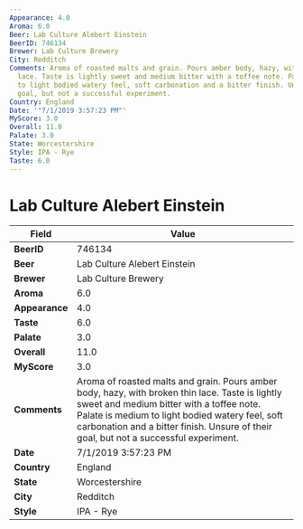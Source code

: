 ```yaml
---
Appearance: 4.0
Aroma: 6.0
Beer: Lab Culture Alebert Einstein
BeerID: 746134
Brewer: Lab Culture Brewery
City: Redditch
Comments: Aroma of roasted malts and grain. Pours amber body, hazy, with broken thin
  lace. Taste is lightly sweet and medium bitter with a toffee note. Palate is medium
  to light bodied watery feel, soft carbonation and a bitter finish. Unsure of their
  goal, but not a successful experiment.
Country: England
Date: '"7/1/2019 3:57:23 PM"'
MyScore: 3.0
Overall: 11.0
Palate: 3.0
State: Worcestershire
Style: IPA - Rye
Taste: 6.0
---
```


# Lab Culture Alebert Einstein

| Field         | Value |
|---------------|-------|
| **BeerID** | 746134 |
| **Beer** | Lab Culture Alebert Einstein |
| **Brewer** | Lab Culture Brewery |
| **Aroma** | 6.0 |
| **Appearance** | 4.0 |
| **Taste** | 6.0 |
| **Palate** | 3.0 |
| **Overall** | 11.0 |
| **MyScore** | 3.0 |
| **Comments** | Aroma of roasted malts and grain. Pours amber body, hazy, with broken thin lace. Taste is lightly sweet and medium bitter with a toffee note. Palate is medium to light bodied watery feel, soft carbonation and a bitter finish. Unsure of their goal, but not a successful experiment. |
| **Date** | 7/1/2019 3:57:23 PM |
| **Country** | England |
| **State** | Worcestershire |
| **City** | Redditch |
| **Style** | IPA - Rye |
